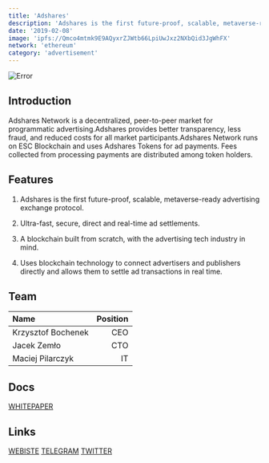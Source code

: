 ```yaml
---
title: 'Adshares'
description: 'Adshares is the first future-proof, scalable, metaverse-ready advertising exchange protocol'
date: '2019-02-08'
image: 'ipfs://Qmco4mtmk9E9AQyxrZJWtb66LpiUwJxz2NXbQid3JgWhFX'
network: 'ethereum'
category: 'advertisement' 
---
```


![Error](ipfs://Qmb8csQ8LhtySktMQVxcab7pzprhoZTZr8JkYhDauZTUtV)

## Introduction
Adshares Network is a decentralized, peer-to-peer market for programmatic advertising.Adshares provides better transparency, less fraud, and reduced costs for all market participants.Adshares Network runs on ESC Blockchain and uses Adshares Tokens for ad payments. Fees collected from processing payments are distributed among token holders.

## Features
1. Adshares is the first future-proof, scalable, metaverse-ready advertising exchange protocol.
2. Ultra-fast, secure, direct and real-time ad settlements.
4. A blockchain built from scratch, with the advertising tech industry in mind.

3. Uses blockchain technology to connect advertisers and publishers directly and allows them to settle ad transactions in real time.



## Team

| Name  |  Position |
|:---|---:|
|Krzysztof Bochenek   | CEO |
|Jacek Zemło  | CTO |
|Maciej Pilarczyk | IT|


## Docs

[WHITEPAPER](ipfs://QmaZBsGtMXmdamjbJg8PYemAFHktG8e1Q2CyUMq5PqgGJ7)


## Links

[WEBISTE](https://adshares.net/)
[TELEGRAM](https://t.me/adshares)
[TWITTER](https://twitter.com/adsharesNet)
